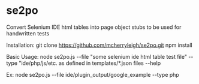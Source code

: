 # se2po
Convert Selenium IDE html tables into page object stubs to be used for handwritten tests

Installation:
git clone https://github.com/mcherryleigh/se2po.git
npm install

Basic Usage:
node se2po.js
--file "some selenium ide html table test file"
--type "ide/php/js/etc. as defined in templates/*.json files
--help

Ex: node se2po.js --file ide/plugin_output/google_example --type php